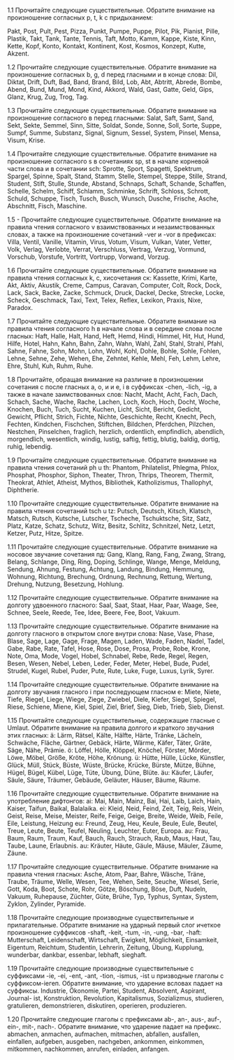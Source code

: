 1.1 Прочитайте следующие существительные. Обратите внимание на произношение согласных р, t, k с придыханием:

Pakt, Post, Pult, Pest, Pizza, Punkt, Pumpe, Puppe, Pilot, Pik, Pianist, Pille, Plastik, Takt, Tank, Tante, Tennis, Taft, Motto, Kamm, Kappe, Kiste, Kinn, Kette, Kopf, Konto, Kontakt, Kontinent, Kost, Kosmos, Konzept, Kutte, Akzent.

1.2 Прочитайте следующие существительные. Обратите внимание на произношение согласных b, g, d перед гласными и в конце слова:
Dil, Diktat, Drift, Duft, Bad, Band, Brand, Bild, Lob, Abt, Abtritt, Abrede, Bombe, Abend, Bund, Mund, Mond, Kind, Akkord, Wald, Gast, Gatte, Geld, Gips, Glanz, Krug, Zug, Trog, Tag.

1.3 Прочитайте следующие существительные. Обратите внимание на произношение согласного в перед гласными:
Salat, Saft, Samt, Sand, Sekt, Sekte, Semmel, Sinn, Sitte, Soldat, Sonde, Sonne, Soll, Sorte, Suppe, Sumpf, Summe, Substanz, Signal, Signum, Sessel, System, Pinsel, Mensa, Visum, Krise.

1.4 Прочитайте следующие существительные. Обратите внимание на произношение согласного s в сочетаниях sp, st в начале корневой части слова и в сочетании sch:
Sprotte, Sport, Spagetti, Spektrum, Spargel, Spinne, Spalt, Stand, Stamm, Stelle, Stempel, Steppe, Stille, Strand, Student, Stift, Stulle, Stunde, Abstand, Schnaps, Schaft, Schande, Schaffen, Schelle, Schelm, Schiff, Schlamm, Schminke, Schrift, Schloss, Schrott, Schuld, Schuppe, Tisch, Tusch, Busch, Wunsch, Dusche, Frische, Asche, Abschnitt, Fisch, Maschine.

1.5 - Прочитайте следующие существительные. Обратите внимание на правила чтения согласного v взаимствованных
и незаимствованных словах, а также на произношение сочетаний -ver и -vor в префиксах:
Villa, Ventil, Vanille, Vitamin, Virus, Votum, Visum, Vulkan, Vater, Vetter, Volk, Verlag, Verlobte, Verrat, Verschluss, Vertrag, Verzug, Vormund, Vorschub, Vorstufe, Vortritt, Vortrupp, Vorwand, Vorzug.

1.6 Прочитайте следующие существительные. Обратите внимание на правила чтения согласных k, с, хисочетания ск:
Kassette, Krimi, Karte, Akt, Aktiv, Akustik, Creme, Campus, Caravan, Computer, Colt, Rock, Dock, Lack, Sack, Backe, Zacke, Schmuck, Druck, Dackel, Decke, Strecke, Locke, Scheck, Geschmack, Taxi, Text, Telex, Reflex, Lexikon, Praxis, Nixe, Paradox.

1.7 Прочитайте следующие существительные. Обратите внимание на правила чтения согласного h в начале слова и в
середине слова после гласных:
Haft, Halle, Halt, Hand, Heft, Hemd, Hindi, Himmel, Hit, Hut, Hund, Hilfe, Hotel, Hahn, Kahn, Bahn, Zahn, Wahn, Wahl, Zahl, Stahl, Strahl, Pfahl, Sahne, Fahne, Sohn, Mohn, Lohn, Wohl, Kohl, Dohle, Bohle, Sohle, Fohlen, Lehne, Sehne, Zehe, Wehen, Ehe, Zehntel, Kehle, Mehl, Feh, Lehm, Lehre, Ehre, Stuhl, Kuh, Ruhm, Ruhe.

1.8 Прочитайте, обращая внимание на различие в
произношении сочетания с после гласных а, о, и и е, і в
суффиксах -chen, -lich, -ig, а также в начале заимствованных слов:
Nacht, Macht, Acht, Fach, Dach, Schach, Sache, Wache, Rache, Lachen, Loch, Koch, Hoch, Docht, Woche, Knochen, Buch, Tuch, Sucht, Kuchen, Licht, Sicht, Bericht, Gedicht, Gewicht, Pflicht, Strich, Fichte, Nichte, Geschichte, Recht, Knecht, Pech, Fechten, Kindchen, Fischchen, Stiftchen, Bildchen, Pferdchen, Pilzchen, Nestchen, Pinselchen, fraglich, herzlich, ordentlich, empfindlich, abendlich, morgendlich, wesentlich, windig, lustig, saftig, fettig, blutig, baldig, dortig, ruhig, lebendig.

1.9 Прочитайте следующие существительные. Обратите внимание на правила чтения сочетаний ph u th:
Phantom, Philatelist, Phlegma, Phlox, Phosphat, Phosphor, Siphon, Theater, Thron, Thrips, Theorem, Thermit, Theokrat, Athlet, Atheist, Mythos, Bibliothek, Katholizismus, Thallophyt, Diphtherie.


1.10 Прочитайте следующие существительные. Обратите внимание на правила чтения сочетаний tsch u tz:
Putsch, Deutsch, Kitsch, Klatsch, Matsch, Rutsch, Kutsche, Lutscher, Tscheche, Tschuktsche, Sitz, Satz, Platz, Katze, Schatz, Schutz, Witz, Besitz, Schlitz, Schnitzel, Netz, Letzt, Ketzer, Putz, Hitze, Spitze.

1.11 Прочитайте следующие существительные. Обратите внимание на носовое звучание сочетания пд:
Gang, Klang, Rang, Fang, Zwang, Strang, Belang, Schlange, Ding, Ring, Doping, Schlinge, Wange, Menge, Meldung, Sendung, Ahnung, Festung, Achtung, Landung, Bindung, Hemmung, Wohnung, Richtung, Brechung, Ordnung, Rechnung, Rettung, Wertung, Drehung, Nutzung, Besetzung, Hohlung.

1.12 Прочитайте следующие существительные. Обратите внимание на долготу удвоенного гласного:
Saal, Saat, Staat, Haar, Paar, Waage, See, Schnee, Seele, Reede, Tee, Idee, Beere, Fee, Boot, Vakuum.

1.13 Прочитайте следующие существительные. Обратите внимание на долготу гласного в открытом слоге внутри слова:
Nase, Vase, Phase, Blase, Sage, Lage, Gage, Frage, Magen, Laden, Wade, Faden, Nadel, Tadel, Gabe, Rabe, Rate, Tafel, Hose, Rose, Dose, Prosa, Probe, Robe, Krone, Note, Oma, Mode, Vogel, Hobel, Schnabel, Rebe, Rede, Regel, Regen, Besen, Wesen, Nebel, Leben, Leder, Feder, Meter, Hebel, Bude, Pudel, Strudel, Kugel, Rubel, Puder, Pute, Rute, Luke, Fuge, Luxus, Lyrik, Syrer.

1.14 Прочитайте следующие существительные. Обратите внимание на долготу звучания гласного і при последующем гласном е:
Miete, Niete, Tiefe, Riegel, Liege, Wiege, Ziege, Zwiebel, Diele, Kiefer, Siegel, Spiegel, Riese, Schiene, Miene, Kiel, Spiel, Ziel, Brief, Sieg, Dieb, Trieb, Sieb, Dienst.


1.15 Прочитайте следующие существительные, содержащие гласные с Umlaut. Обратите внимание на правила долгого и краткого звучания этих гласных:
ä: Lärm, Rätsel, Kälte, Hälfte, Härte, Tränke, Lächeln, Schwäche, Fläche, Gärtner, Gebäck, Härte, Wärme, Käfer, Täter, Gräte, Säge, Nähe, Prämie.
ö: Löffel, Hölle, Klöppel, Knöchel, Förster, Mörder, Löwe, Möbel, Größe, Kröte, Höhe, Krönung.
ü: Hütte, Hülle, Lücke, Künstler, Glück, Müll, Stück, Büste, Wüste, Brücke, Krücke, Bürste, Mütze, Bühne, Hügel, Bügel, Kübel, Lüge, Tüte, Übung, Düne, Blüte.
äu: Käufer, Läufer, Säule, Säure, Träumer, Gebäude, Geläuter, Häuser, Bäume, Räume.

1.16 Прочитайте следующие существительные. Обратите внимание на употребление дифтонгов:
ai: Mai, Main, Mainz, Bai, Hai, Laib, Laich, Hain, Kaiser, Taifun, Baikal, Balalaika.
ei: Kleid, Neid, Feind, Zeit, Teig, Reis, Wein, Geist, Reise, Meise, Meister, Reife, Feige, Geige, Breite, Weide, Weib, Feile, Eile, Leistung, Heizung
eu: Freund, Zeug, Heu, Keule, Beule, Eule, Beutel, Treue, Leute, Beute,
Teufel, Neuling, Leuchter, Euter, Europa.
au: Frau, Baum, Raum, Traum, Kauf, Bauch, Rauch, Strauch, Raub, Maus, Haut, Tau, Taube, Laune, Erlaubnis.
au: Kräuter, Häute, Gäule, Mäuse, Mäuler, Zäume, Zäune.

1.17 Прочитайте следующие существительные. Обратите внимание на правила чтения гласных:
Asche, Atom, Paar, Bahre, Wäsche, Träne, Traube, Träume, Welle, Wesen, Tee, Wehen, Seite, Seuche, Wiesel, Serie, Gott, Koda, Boot, Schote, Rohr, Götze, Böschung, Böse, Duft, Nudeln, Vakuum, Ruhepause, Züchter, Güte, Brühe, Typ, Typhus, Syntax, System, Zyklon, Zylinder, Pyramide.


1.18 Прочитайте следующие производные существительные и прилагательные. Обратите внимание на ударный первый слог ичеткое произношение суффиксов -shaft, -keit, -tum, -in, -ung, -bar, -haft:
Mutterschaft, Leidenschaft, Wirtschaft, Ewigkeit, Möglichkeit, Einsamkeit, Eigentum, Reichtum, Studentin, Lehrerin, Zeitung, Übung, Kupplung, wunderbar, dankbar, essenbar, lebhaft, sieghaft.

1.19 Прочитайте следующие производные существительные с суффиксами -ie, -ei, -ent, -ant, -tion, -ismus, -ist u призводные глаголы с суффиксом-іегеп. Обратите внимание, что ударение всловах падает на суффиксы.
Industrie, Ökonomie, Partei, Student, Absolvent, Aspirant, Journal- ist, Konstruktion, Revolution, Kapitalismus, Sozializmus, studieren, gratulieren, demonstrieren, diskutiren, operieren, produzieren.

1.20 Прочитайте следующие глаголы с префиксами ab-, an-, aus-, auf-, ein-, mit-, nach-. Обратите внимание, что
ударение падает на префикс.
abmachen, anmachen, aufmachen, mitmachen, abfallen, ausfallen, einfallen, aufgeben, ausgeben, nachgeben, ankommen, einkommen, mitkommen, nachkommen, anrufen, einladen, anfangen.